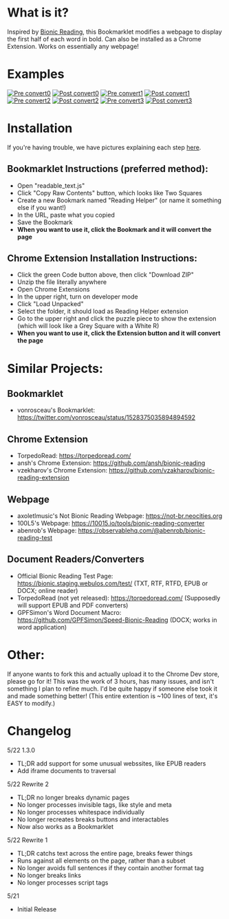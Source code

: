 # What is it?
Inspired by [Bionic Reading](https://twitter.com/juanbuis/status/1526900107379105793/photo/1), this Bookmarklet modifies a webpage to display the first half of each word in bold.  Can also be installed as a Chrome Extension. Works on essentially any webpage!

# Examples
[![Pre convert0](https://i.imgur.com/miu58Yib.png)](https://i.imgur.com/miu58Yi.png)
[![Post convert0](https://i.imgur.com/HRFz7p4b.png)](https://i.imgur.com/HRFz7p4.png)
[![Pre convert1](https://i.imgur.com/K29FCgdb.png)](https://i.imgur.com/K29FCgd.png)
[![Post convert1](https://i.imgur.com/MrfssY3b.png)](https://i.imgur.com/MrfssY3.png)
[![Pre convert2](https://i.imgur.com/BZquDN2b.png)](https://i.imgur.com/BZquDN2.png)
[![Post convert2](https://i.imgur.com/flXqvoEb.png)](https://i.imgur.com/flXqvoE.png)
[![Pre convert3](https://i.imgur.com/CAo40QAb.png)](https://i.imgur.com/CAo40QA.png)
[![Post convert3](https://i.imgur.com/wfqXwijb.png)](https://i.imgur.com/wfqXwij.png)

# Installation
If you're having trouble, we have pictures explaining each step [here](https://github.com/Fillyosopher/Reading-Helper/wiki).

## Bookmarklet Instructions (preferred method):
- Open "readable_text.js"
- Click "Copy Raw Contents" button, which looks like Two Squares
- Create a new Bookmark named "Reading Helper" (or name it something else if you want!)
- In the URL, paste what you copied
- Save the Bookmark
- **When you want to use it, click the Bookmark and it will convert the page**

## Chrome Extension Installation Instructions:
- Click the green Code button above, then click "Download ZIP"
- Unzip the file literally anywhere
- Open Chrome Extensions
- In the upper right, turn on developer mode
- Click "Load Unpacked"
- Select the folder, it should load as Reading Helper extension
- Go to the upper right and click the puzzle piece to show the extension (which will look like a Grey Square with a White R)
- **When you want to use it, click the Extension button and it will convert the page**

# Similar Projects:

## Bookmarklet
- vonrosceau's Bookmarklet: https://twitter.com/vonrosceau/status/1528375035894894592

## Chrome Extension
- TorpedoRead: https://torpedoread.com/
- ansh's Chrome Extension: https://github.com/ansh/bionic-reading
- vzekharov's Chrome Extension: https://github.com/vzakharov/bionic-reading-extension

## Webpage
- axoletlmusic's Not Bionic Reading Webpage: https://not-br.neocities.org
- 100L5's Webpage: https://10015.io/tools/bionic-reading-converter
- abenrob's Webpage: https://observablehq.com/@abenrob/bionic-reading-test

## Document Readers/Converters
- Official Bionic Reading Test Page: https://bionic.staging.webulos.com/test/  (TXT, RTF, RTFD, EPUB or DOCX; online reader)
- TorpedoRead (not yet released): https://torpedoread.com/ (Supposedly will support EPUB and PDF converters)
- GPFSimon's Word Document Macro: https://github.com/GPFSimon/Speed-Bionic-Reading (DOCX; works in word application)

# Other:
If anyone wants to fork this and actually upload it to the Chrome Dev store, please go for it!  This was the work of 3 hours, has many issues, and isn't something I plan to refine much.  I'd be quite happy if someone else took it and made something better! (This entire extention is ~100 lines of text, it's EASY to modify.)

# Changelog
5/22 1.3.0
- TL;DR add support for some unusual webssites, like EPUB readers
- Add iframe documents to traversal

5/22 Rewrite 2
- TL;DR no longer breaks dynamic pages
- No longer processes invisible tags, like style and meta
- No longer processes whitespace individually
- No longer recreates breaks buttons and interactables
- Now also works as a Bookmarklet

5/22 Rewrite 1
- TL;DR catchs text across the entire page, breaks fewer things
- Runs against all elements on the page, rather than a subset
- No longer avoids full sentences if they contain another format tag
- No longer breaks links
- No longer processes script tags

5/21
- Initial Release